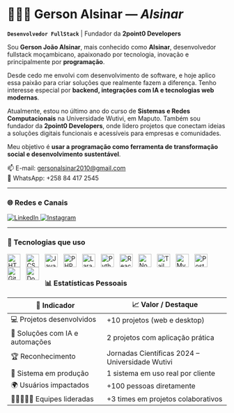 # 👨🏽‍💻 Gerson Alsinar — *Alsinar*

**`Desenvolvedor FullStack`** | Fundador da **2point0 Developers**

Sou **Gerson João Alsinar**, mais conhecido como **Alsinar**, desenvolvedor fullstack moçambicano, apaixonado por tecnologia, inovação e principalmente por **programação**.

Desde cedo me envolvi com desenvolvimento de software, e hoje aplico essa paixão para criar soluções que realmente fazem a diferença. Tenho interesse especial por **backend, integrações com IA e tecnologias web modernas**.

Atualmente, estou no último ano do curso de **Sistemas e Redes Computacionais** na Universidade Wutivi, em Maputo. Também sou fundador da **2point0 Developers**, onde lidero projetos que conectam ideias a soluções digitais funcionais e acessíveis para empresas e comunidades.

Meu objetivo é **usar a programação como ferramenta de transformação social e desenvolvimento sustentável**.

📫 E-mail: [gersonalsinar2010@gmail.com](mailto:gersonalsinar2010@icloud.com)  
📱 WhatsApp: +258 84 417 2545 

---

### 🌐 Redes e Canais

<p align="left">
    <a href="https://www.linkedin.com/in/gersonalsinar" target="_blank">
        <img 
            alt="LinkedIn" 
            title="Me conecte no LinkedIn" 
            src="https://img.shields.io/badge/LinkedIn-0A66C2?style=for-the-badge&logo=linkedin&logoColor=white"
        />
    </a>
    <a href="https://www.instagram.com/gerson_alsinar" target="_blank">
        <img 
            alt="Instagram" 
            title="Me siga no Instagram" 
            src="https://img.shields.io/badge/Instagram-E4405F?style=for-the-badge&logo=instagram&logoColor=white"
        />
    </a>
</p>

---

### 🤖 Tecnologias que uso

<img align="left" alt="HTML" width="30px" style="padding-right: 10px;" src="https://cdn.jsdelivr.net/gh/devicons/devicon@latest/icons/html5/html5-original.svg" />
<img align="left" alt="CSS" width="30px" style="padding-right: 10px;" src="https://cdn.jsdelivr.net/gh/devicons/devicon@latest/icons/css3/css3-original.svg" />
<img align="left" alt="JavaScript" width="30px" style="padding-right: 10px;" src="https://cdn.jsdelivr.net/gh/devicons/devicon@latest/icons/javascript/javascript-original.svg" />
<img align="left" alt="PHP" width="30px" style="padding-right: 10px;" src="https://cdn.jsdelivr.net/gh/devicons/devicon@latest/icons/php/php-original.svg" />
<img align="left" alt="Laravel" width="30px" style="padding-right: 10px;" src="https://cdn.jsdelivr.net/gh/devicons/devicon@latest/icons/laravel/laravel-original.svg" />
<img align="left" alt="Python" width="30px" style="padding-right: 10px;" src="https://cdn.jsdelivr.net/gh/devicons/devicon@latest/icons/python/python-original.svg" />
<img align="left" alt="React" width="30px" style="padding-right: 10px;" src="https://cdn.jsdelivr.net/gh/devicons/devicon@latest/icons/react/react-original.svg" />
<img align="left" alt="Node.js" width="30px" style="padding-right: 10px;" src="https://cdn.jsdelivr.net/gh/devicons/devicon@latest/icons/nodejs/nodejs-original.svg" />
<img align="left" alt="Tailwind" width="30px" style="padding-right: 10px;" src="https://cdn.jsdelivr.net/gh/devicons/devicon@latest/icons/tailwindcss/tailwindcss-original.svg" />
<img align="left" alt="MySQL" width="30px" style="padding-right: 10px;" src="https://cdn.jsdelivr.net/gh/devicons/devicon@latest/icons/mysql/mysql-original.svg" />
<img align="left" alt="PostgreSQL" width="30px" style="padding-right: 10px;" src="https://cdn.jsdelivr.net/gh/devicons/devicon@latest/icons/postgresql/postgresql-original.svg" />
<img align="left" alt="Git" width="30px" style="padding-right: 10px;" src="https://cdn.jsdelivr.net/gh/devicons/devicon@latest/icons/git/git-original.svg" />
<img align="left" alt="Docker" width="30px" style="padding-right: 10px;" src="https://cdn.jsdelivr.net/gh/devicons/devicon@latest/icons/docker/docker-original.svg" />

<br/>
<br/>

### 📊 Estatísticas Pessoais

| 📌 Indicador                     | 📈 Valor / Destaque                                       |
|----------------------------------|-----------------------------------------------------------|
| 💻 Projetos desenvolvidos        | +10 projetos (web e desktop)                             |
| 🤖 Soluções com IA e automações  | 2 projetos com aplicação prática                         |
| 🏆 Reconhecimento                | Jornadas Científicas 2024 – Universidade Wutivi         |
| 🚀 Sistema em produção           | 1 sistema em uso real por cliente                        |
| 🌍 Usuários impactados           | +100 pessoas diretamente                               |
| 🧑🏾‍🤝‍🧑🏾 Equipes lideradas         | +3 times em projetos colaborativos                      |
